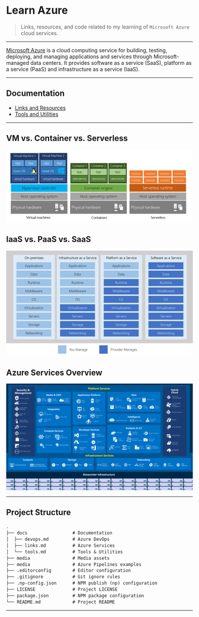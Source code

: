 # Learn Azure

> Links, resources, and code related to my learning of `Microsoft Azure` cloud services.

---

[Microsoft Azure](https://azure.microsoft.com/en-us/) is a cloud computing service for building,
testing, deploying, and managing applications and services through Microsoft-managed data centers.
It provides software as a service (SaaS), platform as a service (PaaS) and infrastructure as a service (IaaS).

---

## Documentation

* [Links and Resources](./docs/links.md)
* [Tools and Utilities](./docs/tools.md)

---

## VM vs. Container vs. Serverless

![VM vs. Container vs. Serverless](./media/1-vm-vs-container-vs-serverless.png)

## IaaS vs. PaaS vs. SaaS

![Services Comparison](./media/2-services-layer-diagram.png)

## Azure Services Overview

![Azure Services Overview](./media/3-azure-services.png)

---

## Project Structure

```md
.
├── docs                 # Documentation
│  ├── devops.md         # Azure DevOps
│  ├── links.md          # Azure Services
│  └── tools.md          # Tools & Utilities
├── media                # Media assets
├── media                # Azure Pipelines examples
├── .editorconfig        # Editor configuration
├── .gitignore           # Git ignore rules
├── .np-config.json      # NPM publish (np) configuration
├── LICENSE              # Project LICENSE
├── package.json         # NPM package configuration
└── README.md            # Project README
```

---
